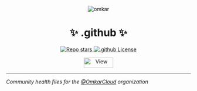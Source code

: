 <p align="center">
  <img src="https://www.omkar.cloud/images/favicon/prod/favicon-256x256.png" alt="omkar" />
</p>
  <div align="center" style="margin-top: 0;">
  <h1>✨ .github ✨</h1>
</div>

<p align="center">
  <a href="#">
    <img alt="Repo stars" src="https://img.shields.io/github/stars/omkarcloud/.github?style=for-the-badge&color=yellow" />
  </a>
  <a href="#">
    <img alt=".github License" src="https://img.shields.io/github/license/omkarcloud/.github?color=orange&style=for-the-badge" />
  </a>
</p>
<p align="center">
  <img src="https://views.whatilearened.today/views/github/omkarcloud/.github.svg" width="80px" height="28px" alt="View" />
</p>

---


*Community health files for the [@OmkarCloud](https://github.com/omkarcloud) organization*

